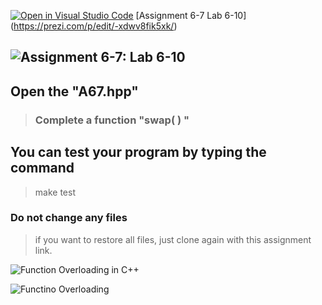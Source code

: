 [![Open in Visual Studio Code](https://classroom.github.com/assets/open-in-vscode-c66648af7eb3fe8bc4f294546bfd86ef473780cde1dea487d3c4ff354943c9ae.svg)](https://classroom.github.com/online_ide?assignment_repo_id=8972652&assignment_repo_type=AssignmentRepo)
[Assignment 6-7 Lab 6-10] (https://prezi.com/p/edit/-xdwv8fik5xk/)

## ![Assignment 6-7: Lab 6-10](https://nimbus-screenshots.s3.amazonaws.com/s/c4abf7d6ab3710be57bee5ced6c1522e.png)

## Open the "A67.hpp"

> ### Complete a function "swap( ) "

## You can test your program by typing the command

> make test

### Do not change any files

> if you want to restore all files, just clone again with this assignment link.

![Function Overloading in C++](https://iq.opengenus.org/content/images/2019/04/fo1.JPG)

![Functino Overloading](https://sp-ao.shortpixel.ai/client/q_glossy,ret_img,w_718,h_445/https://simplesnippets.tech/wp-content/uploads/2018/03/function-overloading-in-cpp-718x445.png)
